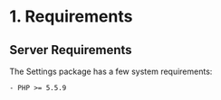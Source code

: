 # 1. Requirements

## Server Requirements

The Settings package has a few system requirements:

```
- PHP >= 5.5.9
```
